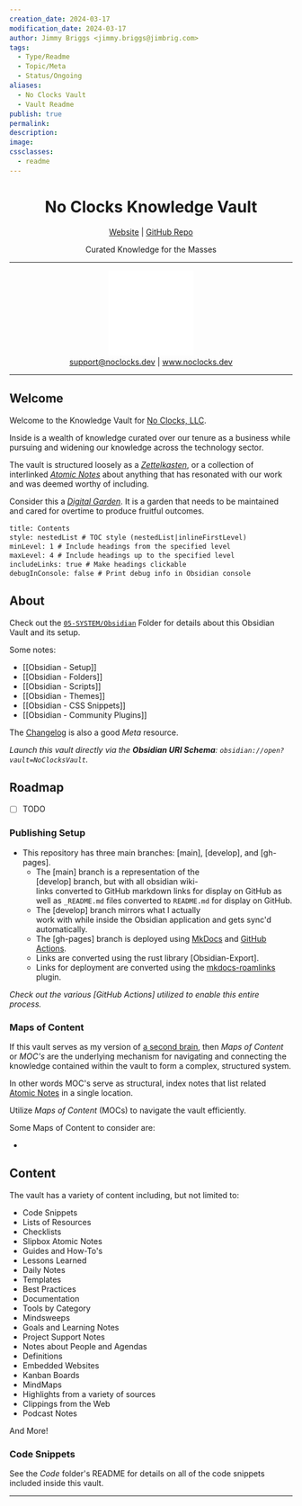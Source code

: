 ```yaml
---
creation_date: 2024-03-17
modification_date: 2024-03-17
author: Jimmy Briggs <jimmy.briggs@jimbrig.com>
tags:
  - Type/Readme
  - Topic/Meta
  - Status/Ongoing
aliases:
  - No Clocks Vault
  - Vault Readme
publish: true
permalink:
description:
image:
cssclasses:
  - readme
---
```


<h1 align="center">No Clocks Knowledge Vault</h1>
<p align="center">
    <a href="https://docs.noclocks.dev/noclocksvault/">Website</a> |
    <a href="https://github.com/noclocks/noclocksvault">GitHub Repo</a>
</p>
<p align="center">Curated Knowledge for the Masses</p>

***

<p align="center">
  <img src="https://github.com/noclocks/brand/blob/main/src/logo/badge/png/noclocks-badge-circle-white-transparent-320x320.png?raw=true" height="30%" width="30%">
  <br>
  <a href="mailto:support@noclocks.dev">support@noclocks.dev</a> | <a href="https://noclocks.dev">www.noclocks.dev</a>
</p>

***

## Welcome

Welcome to the Knowledge Vault for [No Clocks, LLC](https://github.com/noclocks).

Inside is a wealth of knowledge curated over our tenure as a business while pursuing and widening our knowledge across the technology sector.

The vault is structured loosely as a *[Zettelkasten](https://zettelkasten.de/overview/#the-introduction-to-the-zettelkasten-method)*, or a collection of interlinked *[Atomic Notes](https://zettelkasten.de/posts/create-zettel-from-reading-notes/)* about anything that has resonated with our work and was deemed worthy of including.

Consider this a *[Digital Garden]()*. It is a garden that needs to be maintained and cared for overtime to produce fruitful outcomes.

```table-of-contents
title: Contents 
style: nestedList # TOC style (nestedList|inlineFirstLevel)
minLevel: 1 # Include headings from the specified level
maxLevel: 4 # Include headings up to the specified level
includeLinks: true # Make headings clickable
debugInConsole: false # Print debug info in Obsidian console
```

## About

Check out the [`05-SYSTEM/Obsidian`](./05-SYSTEM/Obsidian/) Folder for details about this Obsidian Vault and its setup.

Some notes:

- [[Obsidian - Setup]]
- [[Obsidian - Folders]]
- [[Obsidian - Scripts]]
- [[Obsidian - Themes]]
- [[Obsidian - CSS Snippets]]
- [[Obsidian - Community Plugins]]

The [Changelog](CHANGELOG.md) is also a good *Meta* resource.

*Launch this vault directly via the **Obsidian URI Schema**: `obsidian://open?vault=NoClocksVault`.*

## Roadmap

- [ ] TODO


### Publishing Setup

* This repository has three main branches: [main], [develop], and [gh-pages].
  * The [main] branch is a representation of the [develop] branch, but with all obsidian wiki-links converted to GitHub markdown links for display on GitHub as well as `_README.md` files converted to `README.md` for display on GitHub.
  * The [develop] branch mirrors what I actually work with while inside the Obsidian application and gets sync'd automatically.
  * The [gh-pages] branch is deployed using [MkDocs]() and [GitHub Actions]().
  * Links are converted using the rust library [Obsidian-Export].
  * Links for deployment are converted using the [mkdocs-roamlinks]() plugin.

*Check out the various [GitHub Actions] utilized to enable this entire process.*

### Maps of Content

If this vault serves as my version of [a second brain](), then *Maps of Content* or *MOC's* are the underlying mechanism for navigating and connecting the knowledge contained within the vault  to form a complex, structured system.

In other words MOC's serve as structural, index notes that list related [Atomic Notes]() in a single location.

Utilize *Maps of Content* (MOCs) to navigate the vault efficiently.

Some Maps of Content to consider are:

- 

## Content

The vault has a variety of content including, but not limited to:

* Code Snippets
* Lists of Resources
* Checklists
* Slipbox Atomic Notes
* Guides and How-To's
* Lessons Learned
* Daily Notes
* Templates
* Best Practices
* Documentation
* Tools by Category
* Mindsweeps
* Goals and Learning Notes
* Project Support Notes
* Notes about People and Agendas
* Definitions
* Embedded Websites
* Kanban Boards
* MindMaps
* Highlights from a variety of sources
* Clippings from the Web
* Podcast Notes

And More!

### Code Snippets

See the *Code* folder's README for details on all of the code snippets included inside this vault.

---

[changelog]: ./CHANGELOG.md
[license]: ./LICENSE.md
[about]: ./ABOUT.md
[home]: ./HOME.md
[noclocks_website]: https://noclocks.dev
[noclocks_email]: mailto:dev@noclocks.dev
[noclocks_blog]: https://blog.noclocks.dev
[noclocks_linkedin]: https://linkedin.com/company/noclocks
[noclocks_twitter]: https://twitter.com/noclocksdev
[noclocks_sponsor]: https://pay.noclocks.dev/

[gh_jimbrig]: https://github.com/jimbrig
[gh_phoward]: https://github.com/phoward38

[gh_org]: https://github.com/noclocks
[gh_repo]: https://github.com/noclocks/NoClocksVault
[gh_repo_main]: https://github.com/noclocks/NoClocksVault/tree/main
[gh_repo_develop]: https://github.com/noclocks/NoClocksVault/tree/develop
[gh_pages]: https://docs.noclocks.dev/noclocksvault/
[obs_export_gh_repo]: https://github.com/zoni/obsidian-export
[gh_workflows]: https://github.com/noclocks/NoClocksVault/tree/main/.github/workflows
